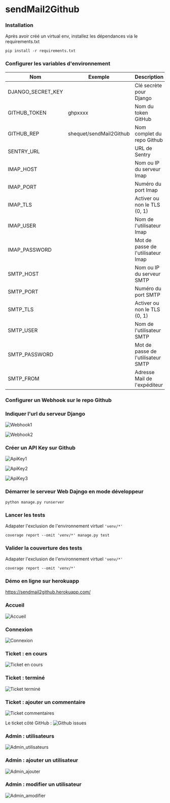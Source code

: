 # sendMail2Github

### Installation

Après avoir créé un virtual env, installez les dépendances via le requirements.txt

```shell
pip install -r requirements.txt
```

### Configurer les variables d'environnement

| Nom  | Exemple  | Description  |
|---|---|---|
| DJANGO_SECRET_KEY |   | Clé secrète pour Django  |
| GITHUB_TOKEN | ghpxxxx  | Nom du token GitHub  |
| GITHUB_REP | shequet/sendMail2Github  | Nom complet du repo Github  |
| SENTRY_URL  |   |  URL de Sentry |
| IMAP_HOST  |   |  Nom ou IP du serveur Imap |
| IMAP_PORT  |   |  Numéro du port Imap |
| IMAP_TLS  |   | Activer ou non le TLS (0, 1)  |
| IMAP_USER  |   | Nom de l'utilisateur Imap  |
| IMAP_PASSWORD  |   | Mot de passe de l'utilisateur Imap  |
| SMTP_HOST  |   |  Nom ou IP du serveur SMTP |
| SMTP_PORT  |   |  Numéro du port SMTP |
| SMTP_TLS  |   | Activer ou non le TLS (0, 1)  |
| SMTP_USER  |   | Nom de l'utilisateur SMTP  |
| SMTP_PASSWORD  |   | Mot de passe de l'utilisateur SMTP  |
| SMTP_FROM  |   | Adresse Mail de l'expéditeur  |

### Configurer un Webhook sur le repo Github

### Indiquer l'url du serveur Django
![Webhook1](doc/webhook_01.png)

![Webhook2](doc/webhook_01.png)

### Créer un API Key sur Github
![ApiKey1](doc/github_api_01.png)

![ApiKey2](doc/github_api_02.png)

![ApiKey3](doc/github_api_03.png)

### Démarrer le serveur Web Dajngo en mode développeur
```shell
python manage.py runserver
```

### Lancer les tests

Adapater l'exclusion de l'environnement virtuel  ``'venv/*'``
```shell
coverage report --omit 'venv/*' manage.py test
```

### Valider la couverture des tests

Adapater l'exclusion de l'environnement virtuel  ``'venv/*'``
```shell
coverage report --omit 'venv/*'
```

### Démo en ligne sur herokuapp

https://sendmail2github.herokuapp.com/

### Accueil
![Accueil](doc/home.png)

### Connexion
![Connexion](doc/connexion.png)

### Ticket : en cours
![Ticket en cours](doc/ticket_en_cours.png)

### Ticket : terminé
![Ticket terminé](doc/ticket_termine.png)

### Ticket : ajouter un commentaire
![Ticket commentaires](doc/ticket_commentaire.png)

Le ticket côté GitHub :
![Github issues](doc/github_issue.png)

### Admin : utilisateurs
![Admin_utilisateurs](doc/admin_utilisateurs.png)

### Admin : ajouter un utilisateur
![Admin_ajouter](doc/admin_ajouter.png)

### Admin : modifier un utilisateur
![Admin_amodifier](doc/admin_modifier.png)
